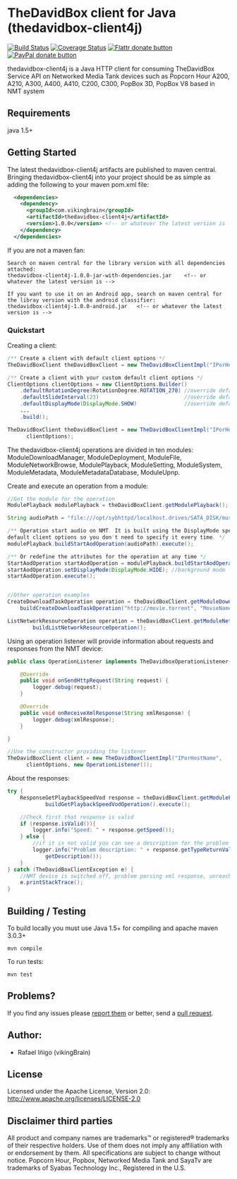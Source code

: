 # TheDavidBox client for Java (thedavidbox-client4j)
[![Build Status](http://travis-ci.org/vikingbrain/thedavidbox-client4j.svg?branch=develop)](http://travis-ci.org/vikingbrain/thedavidbox-client4j "Check this project's build status on TravisCI")
[![Coverage Status](https://coveralls.io/repos/vikingbrain/thedavidbox-client4j/badge.png?branch=develop)](https://coveralls.io/r/vikingbrain/thedavidbox-client4j?branch=develop)
[![Flattr donate button](http://img.shields.io/flattr/donate.png?color=blue)](https://flattr.com/profile/vikingbrain "Donate monthly to this project using Flattr")
[![PayPal donate button](http://img.shields.io/paypal/donate.png?color=blue)](https://www.paypal.com/cgi-bin/webscr?cmd=_s-xclick&hosted_button_id=9UAHFFF7B2BLG "Donate once-off to this project using Paypal")

thedavidbox-client4j is a Java HTTP client for consuming TheDavidBox Service API on Networked Media Tank devices such as Popcorn Hour A200, A210, A300, A400, A410, C200, C300, PopBox 3D, PopBox V8 based in NMT system

## Requirements

java 1.5+

## Getting Started

The latest thedavidbox-client4j artifacts are published to maven central. Bringing thedavidbox-client4j into your project should be as simple as adding the following to your maven pom.xml file:

```xml
  <dependencies>
    <dependency>
      <groupId>com.vikingbrain</groupId>
      <artifactId>thedavidbox-client4j</artifactId>
      <version>1.0.0</version> <!-- or whatever the latest version is -->
    </dependency>
  </dependencies>
```

If you are not a maven fan:

	Search on maven central for the library version with all dependencies attached:
	thedavidbox-client4j-1.0.0-jar-with-dependencies.jar 	<!-- or whatever the latest version is -->

	If you want to use it on an Android app, search on maven central for the libray version with the android classifier:
	thedavidbox-client4j-1.0.0-android.jar	 <!-- or whatever the latest version is -->

### Quickstart

Creating a client:
```java
/** Create a client with default client options */
TheDavidBoxClient theDavidBoxClient = new TheDavidBoxClientImpl("IPorHostName");

/** Create a client with your custom default client options */
ClientOptions clientOptions = new ClientOptions.Builder()
	.defaultRotationDegree(RotationDegree.ROTATION_270)	//override default
	.defaultSlideInterval(23)							//override default
	.defaultDisplayMode(DisplayMode.SHOW)				//override default
	...
	.build();

TheDavidBoxClient theDavidBoxClient = new TheDavidBoxClientImpl("IPorHostName",
      clientOptions);
```

The thedavidbox-client4j operations are divided in ten modules: ModuleDownloadManager, ModuleDeployment, ModuleFile, ModuleNetworkBrowse, ModulePlayback, ModuleSetting, ModuleSystem, ModuleMetadata, ModuleMetadataDatabase, ModuleUpnp.

Create and execute an operation from a module:
```java
//Get the module for the operation
ModulePlayback modulePlayback = theDavidBoxClient.getModulePlayback();

String audioPath = "file:///opt/sybhttpd/localhost.drives/SATA_DISK/music/mock.mp3";

/** Operation start audio on NMT. It is built using the DisplayMode specified in your
default client options so you don't need to specify it every time. */
modulePlayback.buildStartAodOperation(audioPath).execute();

/** Or redefine the attributes for the operation at any time */
StartAodOperation startAodOperation = modulePlayback.buildStartAodOperation(audioPath);
startAodOperation.setDisplayMode(DisplayMode.HIDE); //background mode
startAodOperation.execute();


//Other operation examples
CreateDownloadTaskOperation operation = theDavidBoxClient.getModuleDownloadManager().
    buildCreateDownloadTaskOperation("http://movie.torrent", "MovieName");

ListNetworkResourceOperation operation = theDavidBoxClient.getModuleNetworkBrowse().
		buildListNetworkResourceOperation();
```

Using an operation listener will provide information about requests and responses from the NMT device:
```java
public class OperationListener implements TheDavidboxOperationListener{

	@Override
	public void onSendHttpRequest(String request) {
		logger.debug(request);
	}

	@Override
	public void onReceiveXmlResponse(String xmlResponse) {
		logger.debug(xmlResponse);
	}

}

//Use the constructor providing the listener
TheDavidBoxClient client = new TheDavidBoxClientImpl("IPorHostName",
      clientOptions, new OperationListener());
```

About the responses:
```java
try {
	ResponseGetPlaybackSpeedVod response = theDavidBoxClient.getModulePlayback().
			buildGetPlaybackSpeedVodOperation().execute();

	//Check first that response is valid
	if (response.isValid()){
		logger.info("Speed: " + response.getSpeed());
	} else {
		//if it is not valid you can see a description for the problem
		logger.info("Problem description: " + response.getTypeReturnValue().
            getDescription());
	}
} catch (TheDavidBoxClientException e) {
	//NMT device is switched off, problem parsing xml response, unreachable IP address, etc...
	e.printStackTrace();
}
```

## Building / Testing

To build locally you must use Java 1.5+ for compiling and apache maven 3.0.3+

```
mvn compile
```
To run tests:

```
mvn test
```
## Problems?

If you find any issues please [report them](https://github.com/vikingbrain/thedavidbox-client4j/issues) or better,
send a [pull request](https://github.com/vikingbrain/thedavidbox-client4j/pulls).

## Author:
* Rafael Iñigo (vikingBrain)

## License

Licensed under the Apache License, Version 2.0: http://www.apache.org/licenses/LICENSE-2.0

## Disclaimer third parties

All product and company names are trademarks™ or registered® trademarks of their respective holders. Use of them does not imply any affiliation with or endorsement by them.
All specifications are subject to change without notice.
Popcorn Hour, Popbox, Networked Media Tank and SayaTv are trademarks of Syabas Technology Inc., Registered in the U.S.
